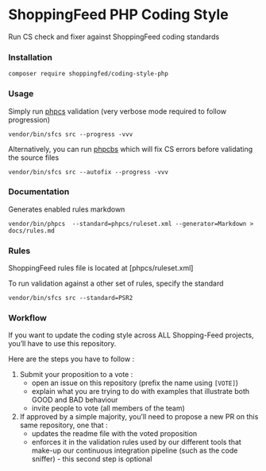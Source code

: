 # ShoppingFeed PHP Coding Style

Run CS check and fixer against ShoppingFeed coding standards

### Installation

```
composer require shoppingfed/coding-style-php
```

### Usage

Simply run [phpcs](https://github.com/squizlabs/PHP_CodeSniffer) validation (very verbose mode required to follow progression)

```
vendor/bin/sfcs src --progress -vvv
```

Alternatively, you can run [phpcbs](https://github.com/squizlabs/PHP_CodeSniffer/wiki/Fixing-Errors-Automatically) which will fix CS errors before validating the source files

```
vendor/bin/sfcs src --autofix --progress -vvv
```

### Documentation

Generates enabled rules markdown

```
vendor/bin/phpcs  --standard=phpcs/ruleset.xml --generator=Markdown > docs/rules.md
```

### Rules

ShoppingFeed rules file is located at [phpcs/ruleset.xml]

To run validation against a other set of rules, specify the standard

```
vendor/bin/sfcs src --standard=PSR2
```

### Workflow

If you want to update the coding style across ALL Shopping-Feed projects, you’ll have to use this repository.

Here are the steps you have to follow : 

 1. Submit your proposition to a vote : 
    - open an issue on this repository (prefix the name using `[VOTE]`)
    - explain what you are trying to do with examples that illustrate both GOOD and BAD behaviour
    - invite people to vote (all members of the team)
 2. If approved by a simple majority, you’ll need to propose a new PR on this same repository, one that : 
    - updates the readme file with the voted proposition
    - enforces it in the validation rules used by our different tools that make-up our continuous integration pipeline (such as the code sniffer) - this second step is optional